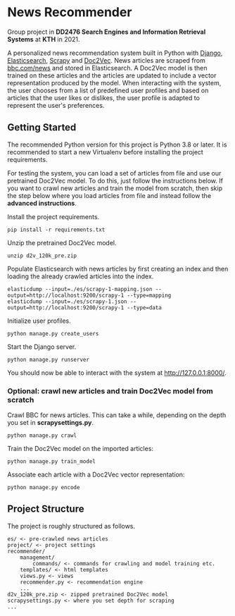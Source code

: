 # News Recommender
Group project in **DD2476 Search Engines and Information Retrieval Systems** at **KTH** in 2021.

A personalized news recommendation system built in Python with [Django](https://www.djangoproject.com/), [Elasticsearch](https://www.elastic.co/), [Scrapy](https://scrapy.org/) and [Doc2Vec](https://radimrehurek.com/gensim/models/doc2vec.html). 
News articles are scraped from [bbc.com/news](https://www.bbc.com/news) and stored in Elasticsearch. 
A Doc2Vec model is then trained on these articles and the articles are updated to include a vector representation produced by the model. 
When interacting with the system, the user chooses from a list of predefined user profiles and based on articles that the user likes or dislikes, the user profile is adapted to represent the user's preferences.

## Getting Started
The recommended Python version for this project is Python 3.8 or later.
It is recommended to start a new Virtualenv before installing the project requirements.

For testing the system, you can load a set of articles from file and use our pretrained Doc2Vec model.
To do this, just follow the instructions below. 
If you want to crawl new articles and train the model from scratch, 
then skip the step below where you load articles from file and instead follow the **advanced instructions**.

Install the project requirements.
```
pip install -r requirements.txt
```

Unzip the pretrained Doc2Vec model.
```
unzip d2v_120k_pre.zip
```

Populate Elasticsearch with news articles by first creating an index and then loading the already crawled articles into the index.
```
elasticdump --input=./es/scrapy-1-mapping.json --output=http://localhost:9200/scrapy-1 --type=mapping
elasticdump --input=./es/scrapy-1.json --output=http://localhost:9200/scrapy-1 --type=data
```

Initialize user profiles.
```
python manage.py create_users
```

Start the Django server.
```
python manage.py runserver
```

You should now be able to interact with the system at http://127.0.0.1:8000/.

### Optional: crawl new articles and train Doc2Vec model from scratch
Crawl BBC for news articles. 
This can take a while, depending on the depth you set in **scrapysettings.py**.
```
python manage.py crawl
```

Train the Doc2Vec model on the imported articles:
```
python manage.py train_model
```

Associate each article with a Doc2Vec vector representation:
```
python manage.py encode
```

## Project Structure
The project is roughly structured as follows. 
```
es/ <- pre-crawled news articles
project/ <- project settings
recommender/
    management/
        commands/ <- commands for crawling and model training etc.
    templates/ <- html templates
    views.py <- views
    recommender.py <- recommendation engine
    ...
d2v_120k_pre.zip <- zipped pretrained Doc2Vec model
scrapysettings.py <- where you set depth for scraping
...
```
